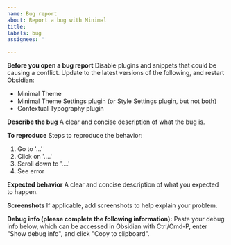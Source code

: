 ```yaml
---
name: Bug report
about: Report a bug with Minimal
title: 
labels: bug
assignees: ''

---
```


**Before you open a bug report**
Disable plugins and snippets that could be causing a conflict. Update to the latest versions of the following, and restart Obsidian:
- Minimal Theme
- Minimal Theme Settings plugin (or Style Settings plugin, but not both)
- Contextual Typography plugin

**Describe the bug**
A clear and concise description of what the bug is.

**To reproduce**
Steps to reproduce the behavior:
1. Go to '...'
2. Click on '....'
3. Scroll down to '....'
4. See error

**Expected behavior**
A clear and concise description of what you expected to happen.

**Screenshots**
If applicable, add screenshots to help explain your problem.

**Debug info (please complete the following information):**
Paste your debug info below, which can be accessed in Obsidian with Ctrl/Cmd-P, enter "Show debug info", and click "Copy to clipboard".
